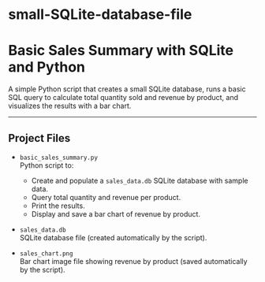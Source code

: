# small-SQLite-database-file

# Basic Sales Summary with SQLite and Python

A simple Python script that creates a small SQLite database, runs a basic SQL query to calculate total quantity sold and revenue by product, and visualizes the results with a bar chart.

---

##  Project Files

- `basic_sales_summary.py`  
  Python script to:
  - Create and populate a `sales_data.db` SQLite database with sample data.
  - Query total quantity and revenue per product.
  - Print the results.
  - Display and save a bar chart of revenue by product.

- `sales_data.db`  
  SQLite database file (created automatically by the script).

- `sales_chart.png`  
  Bar chart image file showing revenue by product (saved automatically by the script).

